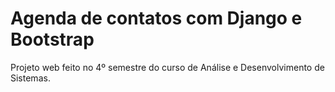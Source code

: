 # Agenda de contatos com Django e Bootstrap
Projeto web feito no 4º semestre do curso de Análise e Desenvolvimento de Sistemas.
